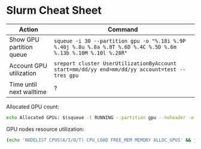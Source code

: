 # Slurm Cheat Sheet

| Action                   | Command                                                                                                             |
| ----------------------------------- | ---------------------------------------------------------------------------------------------------- |
| Show GPU partition queue | `squeue -i 30 --partition gpu -o "%.18i %.9P %.40j %.8u %.8a %.8T %.6D %.4C %.5D %.6m %.13b %.10M %.10l %.28R"` |
| Account GPU utilization  | `sreport cluster UserUtilizationByAccount start=mm/dd/yy end=mm/dd/yy account=test --tres gpu`                   |
| Time until next walltime | ?                                                                                                               |

Allocated GPU count:

```bash
echo Allocated GPUs: $(squeue -t RUNNING --partition gpu --noheader -o "%D %b" | cut -c 3-6 --complement | awk '{ print $1*$2 }' | awk '{s+=$1} END {print s}')/$(sinfo --partition gpu -N --states=alloc,idle,mix --noheader -o "%G" | cut -d : -f 3 | awk '{s+=$1} END {print s}')
```

GPU nodes resource utilization:

```bash
(echo 'NODELIST CPUS(A/I/O/T) CPU_LOAD FREE_MEM MEMORY ALLOC_GPUS' && join -a 1 -e 0 -o auto <(sinfo --partition gpu -N --states=alloc,idle,mix --noheader -o "%8N %13C %8O %8e %6m") <(squeue -t RUNNING --partition gpu --noheader -o "%N:%b" | awk -F : '{ m = gensub(/^(.*)\[(.+)-(.+)\](.*)$/, "\\1-\\2-\\3", 1, $1); if(m ~ /-/) { split(m, ms, "-"); for (i = int(ms[2]); i <= int(ms[3]); i++) { print ms[1] i " " $3 } } else { print $1 " " $3 } }'| awk '{ seen[$1] += $2 } END { for (i in seen) print i " " seen[i] }' | sort)) | awk '{ printf("%8s %13s %8s %8s %6s %10s\n", $1, $2, $3, $4, $5, $6) }'
```
